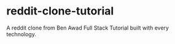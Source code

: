 # reddit-clone-tutorial
A reddit clone from Ben Awad Full Stack Tutorial built with every technology.
